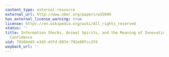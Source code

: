 ```yaml
---
content_type: external-resource
external_url: http://www.nber.org/papers/w15049
has_external_license_warning: true
license: https://en.wikipedia.org/wiki/All_rights_reserved
status: ''
title: Information Shocks, Animal Spirits, and the Meaning of Innovations in Consumer
  Confidence
uid: 7916b445-e3d3-43fd-897e-792e80fcc374
wayback_url: ''
---
```

